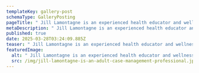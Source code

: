 ```yaml
---
templateKey: gallery-post
schemaType: GalleryPosting
pageTitle: " Jill Lamontagne is an experienced health educator and wellness consultant"
metaDescription: " Jill Lamontagne is an experienced health educator and wellness consultant"
published: true
date: 2025-03-28T03:24:09.885Z
teaser: " Jill Lamontagne is an experienced health educator and wellness consultant"
featuredImage:
  alt: " Jill Lamontagne is an experienced health educator and wellness consultant"
  src: /img/jill-lamontagne-is-an-adult-case-management-professional.jpeg
---
```

